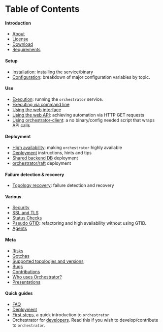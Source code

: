 # Table of Contents

#### Introduction
- [About](about.md)
- [License](license.md)
- [Download](download.md)
- [Requirements](requirements.md)

#### Setup
- [Installation](install.md): installing the service/binary
- [Configuration](configuration.md): breakdown of major configuration variables by topic.

#### Use
- [Execution](execution.md): running the `orchestrator` service.
- [Executing via command line](executing-via-command-line.md)
- [Using the web interface](using-the-web-interface.md)
- [Using the web API](using-the-web-api.md): achieving automation via HTTP GET requests
- [Using orchestrator-client](orchestrator-client.md): a no binary/config needed script that wraps API calls

#### Deployment
- [High availability](high-availability.md): making `orchestrator` highly available
- [Deployment](deployment.md) instructions, hints and tips
- [Shared backend DB](deployment-shared-backend.md) deployment
- [orchestrator/raft](deployment-raft.md) deployment

#### Failure detection & recovery
- [Topology recovery](topology-recovery.md): failure detection and recovery

#### Various
- [Security](security.md)
- [SSL and TLS](ssl-and-tls.md)
- [Status Checks](status-checks.md)
- [Pseudo GTID](pseudo-gtid.md): refactoring and high availability without using GTID.
- [Agents](agents.md)

#### Meta
- [Risks](risks.md)
- [Gotchas](gotchas.md)
- [Supported topologies and versions](supported-topologies-and-versions.md)
- [Bugs](bugs.md)
- [Contributions](contributions.md)
- [Who uses Orchestrator?](users.md)
- [Presentations](presentations.md)

#### Quick guides

- [FAQ](faq.md)
- [Deployment](deployment.md)
- [First steps](first-steps.md), a quick introduction to `orchestrator`
- Orchestrator for [developers](developers.md). Read this if you wish to develop/contribute to `orchestrator`.
